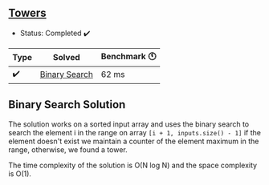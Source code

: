 ## [Towers](https://codeforces.com/contest/37/submission/93820525)

- Status: Completed :heavy_check_mark: 

Type | Solved  | Benchmark :clock11: | 
--- | --- | --- | 
:heavy_check_mark: | [Binary Search](https://codeforces.com/contest/37/submission/107281637)| 62 ms | 

## Binary Search Solution

The solution works on a sorted input array and uses the binary search to search the element i in the range on array `[i + 1, inputs.size() - 1]`
if the element doesn't exist we maintain a counter of the element maximum in the range, otherwise, we found a tower.

The time complexity of the solution is O(N log N) and the space complexity is O(1).